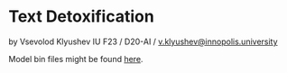 # Text Detoxification
by Vsevolod Klyushev IU F23 / D20-AI / v.klyushev@innopolis.university

Model bin files might be found [here](https://drive.google.com/drive/folders/1Hrxzy8QyNAA8_Cjt9MhRICyaF9ZyWv_f?usp=sharing).
